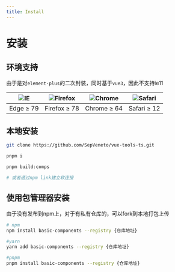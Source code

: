 ```yaml
---
title: Install
---
```


# 安装

## 环境支持

由于是对`element-plus`的二次封装，同时基于`vue3`，因此不支持ie11

| ![IE](https://cdn.jsdelivr.net/npm/@browser-logos/edge/edge_32x32.png) | ![Firefox](https://cdn.jsdelivr.net/npm/@browser-logos/firefox/firefox_32x32.png) | ![Chrome](https://cdn.jsdelivr.net/npm/@browser-logos/chrome/chrome_32x32.png) | ![Safari](https://cdn.jsdelivr.net/npm/@browser-logos/safari/safari_32x32.png) |
| ---------------------------------------------------------------------- | --------------------------------------------------------------------------------- | ------------------------------------------------------------------------------ | ------------------------------------------------------------------------------ |
| Edge ≥ 79                                                              | Firefox ≥ 78                                                                      | Chrome ≥ 64                                                                    | Safari ≥ 12                                                                    |

## 本地安装

```bash
git clone https://github.com/SepVeneto/vue-tools-ts.git

pnpm i

pnpm build:comps

# 或者通过npm link建立软连接
```

## 使用包管理器安装

由于没有发布到npm上，对于有私有仓库的，可以fork到本地打包上传

```bash
# npm
npm install basic-components --registry {仓库地址}

#yarn
yarn add basic-components --registry {仓库地址}

#pnpm
pnpm install basic-components --registry {仓库地址}
```
